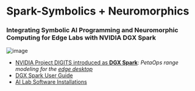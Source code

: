 # Spark-Symbolics + Neuromorphics

### Integrating Symbolic AI Programming and Neuromorphic Computing for Edge Labs with NVIDIA DGX Spark 

![image](https://github.com/user-attachments/assets/59fda2cd-6465-47c9-b9ee-e4c71e088049)


 - [NVIDIA Project DIGITS introduced as **DGX Spark**](https://www.nvidia.com/en-us/project-digits/): *PetaOps range modeling for the* [*edge desktop*](https://nvdam.widen.net/s/tlzm8smqjx/workstation-datasheet-dgx-spark-gtc25-spring-nvidia-us-3716899-web)
 - [DGX Spark User Guide](https://docs.nvidia.com/dgx/dgx-spark/dgx-spark.pdf)
 - [AI Lab Software Installations](https://github.com/rtrelease/Spark-Symbolics-Neuromorphics/blob/main/SparkAILabSoftwareInstallations.md)
